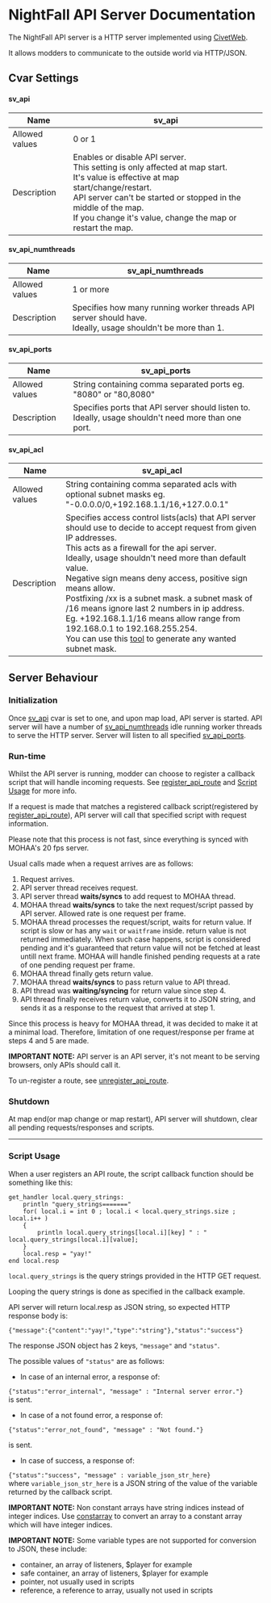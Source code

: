 

# NightFall API Server Documentation
The NightFall API server is a HTTP server implemented using [CivetWeb](https://github.com/civetweb/civetweb).

It allows modders to communicate to the outside world via HTTP/JSON.

## Cvar Settings

#### sv_api
| Name | sv_api |
|--|--|
| Allowed values | 0 or 1 |
| Description | Enables or disable API server.<br> This setting is only affected at map start.<br> It's value is effective at map start/change/restart.<br> API server can't be started or stopped in the middle of the map. <br> If you change it's value, change the map or restart the map. |


#### sv_api_numthreads
| Name | sv_api_numthreads |
|--|--|
| Allowed values | 1 or more |
| Description | Specifies how many running worker threads API server should have.<br> Ideally, usage shouldn't be more than 1. |


#### sv_api_ports
| Name | sv_api_ports |
|--|--|
| Allowed values | String containing comma separated ports eg. "8080" or "80,8080" |
| Description | Specifies ports that API server should listen to.<br> Ideally, usage shouldn't need more than one port. |


#### sv_api_acl
| Name | sv_api_acl |
|--|--|
| Allowed values | String containing comma separated acls with optional subnet masks eg. "-0.0.0.0/0,+192.168.1.1/16,+127.0.0.1" |
| Description | Specifies access control lists(acls) that API server should use to decide to accept request from given IP addresses.<br> This acts as a firewall for the api server.<br> Ideally, usage shouldn't need more than default value.<br> Negative sign means deny access, positive sign means allow.<br> Postfixing /xx is a subnet mask. a subnet mask of /16 means ignore last 2 numbers in ip address.<br> Eg. +192.168.1.1/16 means allow range from 192.168.0.1 to 192.168.255.254.<br> You can use this [tool](http://jodies.de/ipcalc) to generate any wanted subnet mask.|

## Server Behaviour
### Initialization
Once [sv_api](api_server.md#sv_api) cvar is set to one, and upon map load, API server is started. API server will have a number of [sv_api_numthreads](api_server.md#sv_api_numthreads) idle running worker threads to serve the HTTP server. Server will listen to all specified [sv_api_ports](api_server.md#sv_api_ports).

### Run-time
Whilst the API server is running, modder can choose to register a callback script that will handle incoming requests. See [register_api_route](scriptfuncs.md#register_api_route) and [Script Usage](#Script-Usage) for more info.

If a request is made that matches a registered callback script(registered by [register_api_route](scriptfuncs.md#register_api_route)), API server will call that specified script with request information. 

Please note that this process is not fast, since everything is synced with MOHAA's 20 fps server. 

Usual calls made when a request arrives are as follows:

 1. Request arrives.
 2. API server thread receives request.
 3. API server thread **waits/syncs** to add request to MOHAA thread.
 4. MOHAA thread **waits/syncs** to take the next request/script passed by API server. Allowed rate is one request per frame.
 5. MOHAA thread processes the request/script, waits for return value. If script is slow or has any `wait` or `waitframe` inside. return value is not returned immediately. When such case happens, script is considered pending and it's guaranteed that return value will not be fetched at least untill next frame. MOHAA will handle finished pending requests at a rate of one pending request per frame.
 6. MOHAA thread finally gets return value.
 7. MOHAA thread **waits/syncs** to pass return value to API thread.
 8. API thread was **waiting/syncing** for return value since step 4.
 9. API thread finally receives return value, converts it to JSON string, and sends it as a response to the request that arrived at step 1.

Since this process is heavy for MOHAA thread, it was decided to make it at a minimal load. Therefore, limitation of one request/response per frame at steps 4 and 5 are made.

**IMPORTANT NOTE:** API server is an API server, it's not meant to be serving browsers, only APIs should call it.

To un-register a route, see [unregister_api_route](scriptfuncs.md#unregister_api_route).

### Shutdown
At map end(or map change or map restart), API server will shutdown, clear all pending requests/responses and scripts.

---
### Script Usage
When a user registers an API route, the script callback function should be something like this:
```
get_handler local.query_strings:
	println "query_strings======="
	for( local.i = int 0 ; local.i < local.query_strings.size ; local.i++ )
	{
		println local.query_strings[local.i][key] " : " local.query_strings[local.i][value];
	}
	local.resp = "yay!"
end local.resp
```
`local.query_strings` is the query strings provided in the HTTP GET request.

Looping the query strings is done as specified in the callback example.

API server will return local.resp as JSON string, so expected HTTP response body is:

 `{"message":{"content":"yay!","type":"string"},"status":"success"}`

The response JSON object has 2 keys, `"message"` and `"status"`.

The possible values of `"status"` are as follows:

 * In case of an internal error, a response of:  

`{"status":"error_internal", "message" : "Internal server error."}`  
 is sent.
 
 * In case of a not found error, a response of:  

`{"status":"error_not_found", "message" : "Not found."}`  

is sent.

 * In case of success, a response of:  

`{"status":"success", "message" : variable_json_str_here}`  
where `variable_json_str_here` is a JSON string of the value of the variable returned by the callback script.

**IMPORTANT NOTE:** Non constant arrays have string indices instead of integer indices. Use [constarray](scriptfuncs.md#constarray) to convert an array to a constant array which will have integer indices.

**IMPORTANT NOTE:** Some variable types are not supported for conversion to JSON, these include: 

 - container, an array of listeners, $player for example
 - safe container, an array of listeners, $player for example
 - pointer, not usually used in scripts
 - reference, a reference to array, usually not used in scripts

